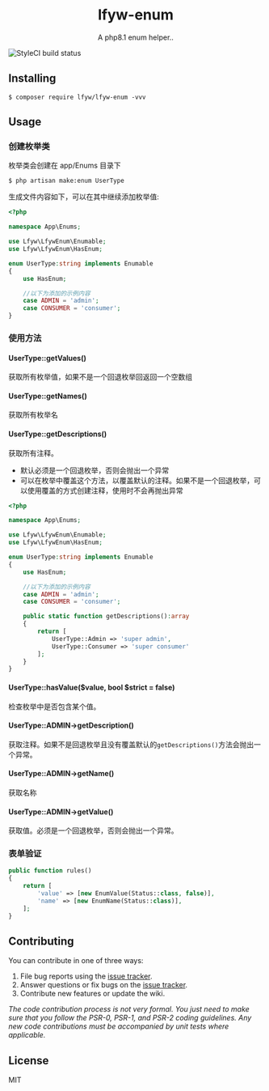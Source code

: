 <h1 align="center"> lfyw-enum </h1>

<p align="center"> A php8.1 enum helper..</p>

![StyleCI build status](https://github.styleci.io/repos/449704539/shield) 

## Installing

```shell
$ composer require lfyw/lfyw-enum -vvv
```

## Usage

### 创建枚举类

枚举类会创建在 app/Enums 目录下

```shell
$ php artisan make:enum UserType
```

生成文件内容如下，可以在其中继续添加枚举值:

```php
<?php

namespace App\Enums;

use Lfyw\LfywEnum\Enumable;
use Lfyw\LfywEnum\HasEnum;

enum UserType:string implements Enumable
{
    use HasEnum;

    //以下为添加的示例内容
    case ADMIN = 'admin';
    case CONSUMER = 'consumer';
}
```

### 使用方法

#### UserType::getValues()

获取所有枚举值，如果不是一个回退枚举回返回一个空数组

#### UserType::getNames()

获取所有枚举名

#### UserType::getDescriptions()

获取所有注释。

* 默认必须是一个回退枚举，否则会抛出一个异常
* 可以在枚举中覆盖这个方法，以覆盖默认的注释。如果不是一个回退枚举，可以使用覆盖的方式创建注释，使用时不会再抛出异常
```php
<?php

namespace App\Enums;

use Lfyw\LfywEnum\Enumable;
use Lfyw\LfywEnum\HasEnum;

enum UserType:string implements Enumable
{
    use HasEnum;

    //以下为添加的示例内容
    case ADMIN = 'admin';
    case CONSUMER = 'consumer';

    public static function getDescriptions():array
    {
        return [
            UserType::Admin => 'super admin',
            UserType::Consumer => 'super consumer'
        ];
    }
}
```
#### UserType::hasValue($value, bool $strict = false)

 检查枚举中是否包含某个值。

#### UserType::ADMIN->getDescription()

获取注释。如果不是回退枚举且没有覆盖默认的`getDescriptions()`方法会抛出一个异常。

#### UserType::ADMIN->getName()

获取名称

#### UserType::ADMIN->getValue()

获取值。必须是一个回退枚举，否则会抛出一个异常。

### 表单验证

```php
public function rules()
{
    return [
        'value' => [new EnumValue(Status::class, false)],
        'name' => [new EnumName(Status::class)],
    ];
}

```

#### 

## Contributing

You can contribute in one of three ways:

1. File bug reports using the [issue tracker](https://github.com/lfyw/lfyw-enum/issues).
2. Answer questions or fix bugs on the [issue tracker](https://github.com/lfyw/lfyw-enum/issues).
3. Contribute new features or update the wiki.

_The code contribution process is not very formal. You just need to make sure that you follow the PSR-0, PSR-1, and PSR-2 coding guidelines. Any new code contributions must be accompanied by unit tests where applicable._

## License

MIT